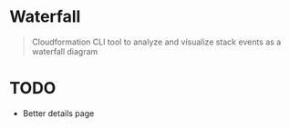 # Waterfall
> Cloudformation CLI tool to analyze and visualize stack events as a waterfall diagram

# TODO
- Better details page
